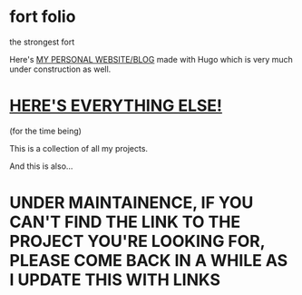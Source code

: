 # fort folio
the strongest fort

Here's [MY PERSONAL WEBSITE/BLOG](https://exitflynn.github.io/blog) made with Hugo which is very much under construction as well.

# [HERE'S EVERYTHING ELSE!](https://drive.google.com/drive/folders/19CncXRMmf7fcjKwKaVLq40pKkW6xbQxP?usp=sharing)
(for the time being)


This is a collection of all my projects.

And this is also...
# UNDER MAINTAINENCE, IF YOU CAN'T FIND THE LINK TO THE PROJECT YOU'RE LOOKING FOR, PLEASE COME BACK IN A WHILE AS I UPDATE THIS WITH LINKS
